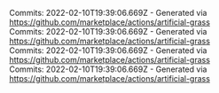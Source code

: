 Commits: 2022-02-10T19:39:06.669Z - Generated via https://github.com/marketplace/actions/artificial-grass
<br>
Commits: 2022-02-10T19:39:06.669Z - Generated via https://github.com/marketplace/actions/artificial-grass
<br>
Commits: 2022-02-10T19:39:06.669Z - Generated via https://github.com/marketplace/actions/artificial-grass
<br>
Commits: 2022-02-10T19:39:06.669Z - Generated via https://github.com/marketplace/actions/artificial-grass
<br>
